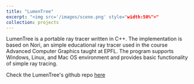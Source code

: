 ```yaml
---
title: "LumenTree"
excerpt: "<img src='/images/scene.png' style="width:50%">"
collection: projects
---
```


LumenTree is a portable ray tracer written in C++. The implementation is based on Nori, an simple educational ray tracer used in the course Advanced Computer Graphics taught at EPFL. The program supports Windows, Linux, and Mac OS environment and provides basic functionality of simple ray tracing.

Check the LumenTree's github repo [here](https://github.com/li779/LumenTree)
